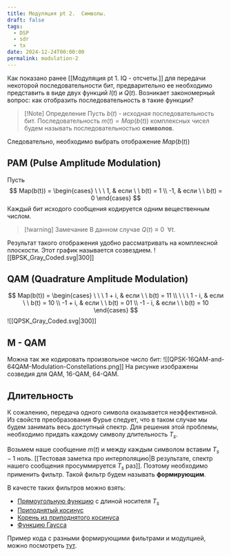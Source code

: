 ```yaml
---
title: Модуляция pt 2.  Символы.
draft: false
tags:
  - DSP
  - sdr
  - tx
date: 2024-12-24T00:00:00
permalink: modulation-2
---
```

Как показано ранее [[Модуляция pt 1.  IQ - отсчеты.]]  для передачи некоторой последовательности бит, предварительно ее необходимо представить в виде двух функций $I(t)$ и $Q(t)$. Возникает закономерный вопрос: как отобразить последовательность в такие функции?

>[!Note] Определение
>Пусть $b(t)$ - исходная последовательность бит.  Последовательность $m(t) = Map(b(t))$  комплексных чисел будем называть последовательностью **символов**.

Следовательно, необходимо выбрать отображение $Map(b(t))$


## PAM (Pulse Amplitude Modulation)

Пусть 
$$
Map(b(t)) = 
\begin{cases}
  \ \ \  1, &   если \ \ b(t) = 1 \\
-1, & если \ \ b(t) = 0
\end{cases}
$$
Каждый бит исходого сообщения кодируется одним вещественным числом. 

>[!warning] Замечание
> В данном случае $Q(t) \equiv 0 \ \   \forall t$.

Результат такого отображения удобно рассматривать на комплексной плоскости.  Этот график называется созвездием. 
![[BPSK_Gray_Coded.svg|300]] 
## QAM (Quadrature Amplitude Modulation)

$$
Map(b(t)) = 
\begin{cases}
\ \ \ 1 + i, &   если \ \ b(t) = 11 \\
\ \ \ 1 - i, & если \ \ b(t) = 10 \\
-1 + i, & если \ \ b(t) = 01 \\
-1 - i, & если \ \ b(t) = 10
\end{cases}
$$
![[QPSK_Gray_Coded.svg|300]]

## M - QAM 

Можна так же кодировать произвольное число бит:
![[QPSK-16QAM-and-64QAM-Modulation-Constellations.png]]
На рисунке изображены созведия для QAM, 16-QAM, 64-QAM.


## Длительность

К сожалению, передача одного символа оказывается неэффективной. Из свойств преобразования Фурье следует, что в таком случае мы будем занимать весь доступный спектр. Для решения этой проблемы, необходимо придать каждому символу длительность $T_s$. 

Возьмем наше сообщение $m(t)$ и между каждым символом вставим $T_s - 1$ ноль.
[[Тестовая заметка про интерполяцию|В результате, спектр нашего сообщения просуммируется $T_s$ раз]]. Поэтому необходимо применить фильтр. Такой фильтр будем называть **формирующим**. 

В качесте таких фильтров можно взять:
- [Прямоугольную функцию](https://ru.wikipedia.org/wiki/%D0%9F%D1%80%D1%8F%D0%BC%D0%BE%D1%83%D0%B3%D0%BE%D0%BB%D1%8C%D0%BD%D0%B0%D1%8F_%D1%84%D1%83%D0%BD%D0%BA%D1%86%D0%B8%D1%8F) с длиной носителя $T_s$
- [Приподнятый косинус](https://en.wikipedia.org/wiki/Raised-cosine_filter)
- [Корень из приподнятого косинуса](https://en.wikipedia.org/wiki/Root-raised-cosine_filter)
- [Функцию Гаусса](https://en.wikipedia.org/wiki/Gaussian_filter)

Пример кода с разными формирующими фильтрами и модулцией, можно посмотреть [тут](https://github.com/VeryBaDWerewolf/sdr_course/blob/main/notebooks/pulse_shaping.ipynb).

